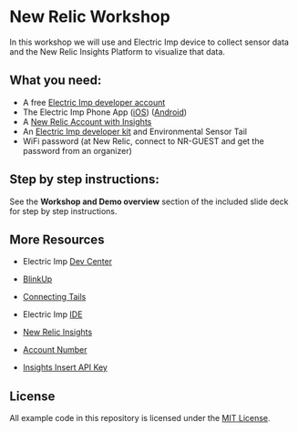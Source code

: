 # New Relic Workshop

In this workshop we will use and Electric Imp device to collect sensor data and the New Relic Insights Platform to  visualize that data.

## What you need:

- A free [Electric Imp developer account](https://ide.electricimp.com)
- The Electric Imp Phone App ([iOS](https://itunes.apple.com/us/app/electric-imp/id547133856?mt=8)) ([Android](https://play.google.com/store/apps/details?id=com.electricimp.electricimp&hl=en))
- A [New Relic Account with Insights](https://newrelic.com/electricimp)
- An [Electric Imp developer kit](https://www.amazon.com/Electric-Imp-imp001-dev-kit/dp/B00ZQ45KXM/ref=pd_sim_147_1?ie=UTF8&dpID=41kM280MN1L&dpSrc=sims&preST=_AC_UL160_SR120%2C160_&psc=1&refRID=913B9ACV3PCMFA0YH3DA) and Environmental Sensor Tail
- WiFi password (at New Relic, connect to NR-GUEST and get the password from an organizer)

## Step by step instructions:

See the **Workshop and Demo overview** section of the included slide deck for step by step instructions.

## More Resources

- Electric Imp [Dev Center](https://electricimp.com/docs/)
- [BlinkUp](https://electricimp.com/docs/gettingstarted/quickstartguide/) <br>
- [Connecting Tails](https://electricimp.com/docs/tails/)
- Electric Imp [IDE](https://electricimp.com/docs/gettingstarted/ide/)

- [New Relic Insights](https://newrelic.com/insights)
- [Account Number](https://docs.newrelic.com/docs/accounts-partnerships/accounts/account-setup/account-id)
- [Insights Insert API Key](https://docs.newrelic.com/docs/insights/new-relic-insights/adding-querying-data/insert-custom-events-insights-api#register)

## License
All example code in this repository is licensed under the [MIT License](./LICENSE).
